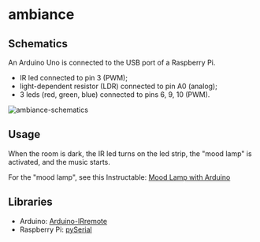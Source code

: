 ambiance
========

Schematics
----------
An Arduino Uno is connected to the USB port of a Raspberry Pi.

* IR led connected to pin 3 (PWM);
* light-dependent resistor (LDR) connected to pin A0 (analog);
* 3 leds (red, green, blue) connected to pins 6, 9, 10 (PWM).

![ambiance-schematics](https://raw.github.com/bparmentier/ambiance/master/ambiance-schematics.png)

Usage
-----
When the room is dark, the IR led turns on the led strip, the "mood lamp" is
activated, and the music starts.

For the "mood lamp", see this Instructable:
[Mood Lamp with Arduino](http://www.instructables.com/id/Mood-Lamp-with-Arduino/)

Libraries
---------
* Arduino: [Arduino-IRremote](https://github.com/shirriff/Arduino-IRremote)
* Raspberry Pi: [pySerial](http://pyserial.sourceforge.net/)
